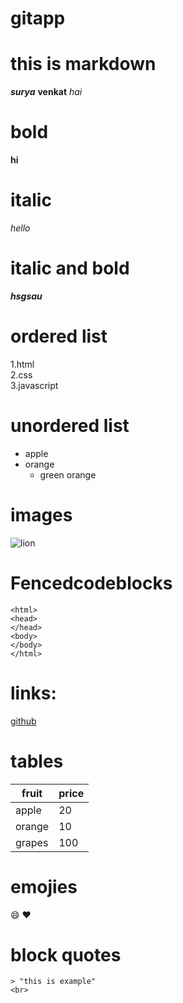 # gitapp
# this is markdown

___surya___
__venkat__
_hai_

# bold
**hi**


# italic
*hello*<br>

# italic and bold
***hsgsau***


# ordered list

1.html<br>
2.css<br>
3.javascript<br>
  
  
  # unordered list
  
  * apple
  * orange
    * green orange
    
 # images
 
 ![lion](https://www.goway.com/media/cache/aa/79/aa79264f49aae4d4b2d77f0abdeb16fc.jpg)
  
  
  # Fencedcodeblocks
  
  ```
  <html>
  <head>
  </head>
  <body>
  </body>
  </html>
  ```
  
 # links:
 
  [github](https://github.com/)
  
  # tables
  
  fruit | price
  ---|---
  apple | 20
  orange | 10
  grapes | 100
  
  # emojies
  
  :smile:
  :heart:
  
  
   # block quotes
   
    > "this is example"
    <br>
    
    
    
    
    
    
  
